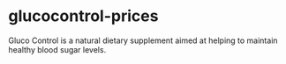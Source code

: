 # glucocontrol-prices
Gluco Control is a natural dietary supplement aimed at helping to maintain healthy blood sugar levels.
